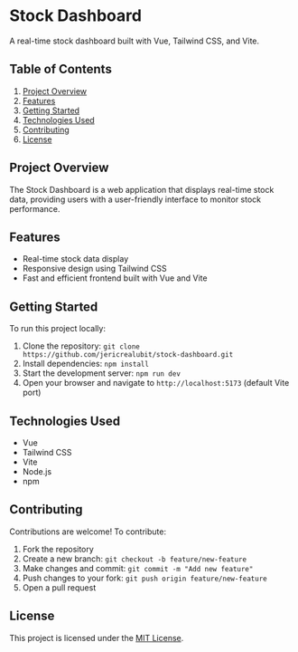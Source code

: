 # **Stock Dashboard**

A real-time stock dashboard built with Vue, Tailwind CSS, and Vite.

## **Table of Contents**

1. [Project Overview](#project-overview)
2. [Features](#features)
3. [Getting Started](#getting-started)
4. [Technologies Used](#technologies-used)
5. [Contributing](#contributing)
6. [License](#license)

## **Project Overview**

The Stock Dashboard is a web application that displays real-time stock data, providing users with a user-friendly interface to monitor stock performance.

## **Features**

- Real-time stock data display
- Responsive design using Tailwind CSS
- Fast and efficient frontend built with Vue and Vite

## **Getting Started**

To run this project locally:

1. Clone the repository: `git clone https://github.com/jericrealubit/stock-dashboard.git`
2. Install dependencies: `npm install`
3. Start the development server: `npm run dev`
4. Open your browser and navigate to `http://localhost:5173` (default Vite port)

## **Technologies Used**

- Vue
- Tailwind CSS
- Vite
- Node.js
- npm

## **Contributing**

Contributions are welcome! To contribute:

1. Fork the repository
2. Create a new branch: `git checkout -b feature/new-feature`
3. Make changes and commit: `git commit -m "Add new feature"`
4. Push changes to your fork: `git push origin feature/new-feature`
5. Open a pull request

## **License**

This project is licensed under the [MIT License](https://opensource.org/licenses/MIT).
